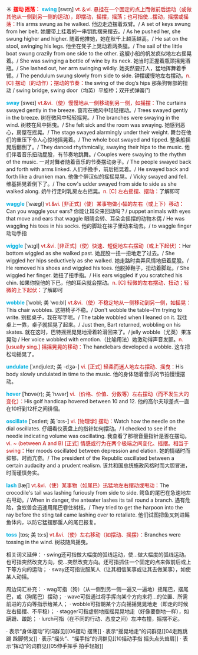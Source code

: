 ☀ <font color="red">**摆动 摇荡：**</font>
<font color="sky blue">**swing**</font> [swɪŋ] 
<font color="#c00000">vt.＆vi. 悬挂在一个固定的点上而做前后运动（或做其他从一侧到另一侧的运动），即摆动，摇摆，摇荡；也可指使…摆动，摇摆或摇荡：</font>His arms swung as he walked. 他边走边摆着双臂。/ A set of keys swung from her belt. 她腰带上挂着的一串钥匙摆来摆去。/ As he pushed her, she swung higher and higher. 随着他推她，她在秋千上越荡越高。/ He sat on the stool, swinging his legs. 他坐在凳子上晃动着两条腿。/ The sail of the little boat swung crazily from one side to the other. 这艘小船的帆发疯似地左右摇晃着。/ She was swinging a bottle of wine by its neck. 她当时正握着瓶颈摇晃酒瓶。/ She lashed out, her arm swinging wildly. 她突然要打人，猛地挥舞着手臂。/ The pendulum swung slowly from side to side. 钟摆缓慢地左右摆动。<font color="#c00000">n. [C] 摆动（的动作）；摆动的节奏：</font>the swing of the dog’s hips 那条狗臀部的扭动 / swing bridge, swing door（均英）平旋桥；双开式弹簧门 
 
<font color="sky blue">**sway**</font> [sweɪ]
<font color="#c00000">vt.&vi.（使）慢慢地从一侧移动到另一侧，如摇摆：</font>The curtains swayed gently in the breeze. 窗帘在微风中轻轻摆动。/ Trees swayed gently in the breeze. 树在微风中轻轻摇晃。/ The branches were swaying in the wind. 树枝在风中摇曳。/ She felt sick and the room was swaying. 她感到恶心，房屋在摇晃。/ The stage swayed alarmingly under their weight. 舞台在他们的重压下令人心惊地摇晃着。/ The whole boat swayed and tipped. 整条船摇晃后翻倒了。/ They danced rhythmically, swaying their hips to the music. 他们伴着音乐扭动屁股，有节奏地跳舞。/ Couples were swaying to the rhythm of the music. 一对对舞者随着音乐的节奏摆动身子。/ The people swayed back and forth with arms linked. 人们手挽手，前后摇晃着。/ He swayed back and forth like a drunken man. 他像个醉汉似的摇摇晃晃。/ Vicky swayed and fell. 维基摇晃着倒下了。/ The cow's udder swayed from side to side as she walked along. 奶牛行走时乳房左右摇晃。<font color="#c00000">n. [C] 左右摇摆、摆动：</font>了解即可
           
<font color="sky blue">**waggle**</font> [ˈwægl]
<font color="#c00000">vt.&vi. [非正式]（使）某事物做小幅的左右（或上下）移动：</font>Can you waggle your ears? 你能让耳朵来回动吗？/ puppet animals with eyes that move and ears that waggle 眼睛会转、耳朵会摇摆的动物木偶 / He was waggling his toes in his socks. 他的脚趾在袜子里动来动去。/ to waggle finger 动动手指

<font color="sky blue">**wiggle**</font> [ˈwɪgl]
<font color="#c00000">vt.&vi. [非正式]（使）快速、短促地左右摆动（或上下起伏）：</font>Her bottom wiggled as she walked past. 她屁股一扭一扭地走了过去。/ She wiggled her hips seductively as she walked. 她走路时卖弄风情地扭着屁股。/ He removed his shoes and wiggled his toes. 他脱掉鞋子，扭动着脚趾。/ She wiggled her finger. 她扭了扭手指。/ His ears wiggled if you scratched his chin. 如果你挠他的下巴，他的耳朵就会摆动。<font color="#c00000">n. [C] 轻微的左右摆动、扭动；轻微的上下起伏：</font>了解即可
           
<font color="sky blue">**wobble**</font> [ˈwɒbl; 美 ˈwɑ:bl]
<font color="#c00000">vt.&vi.（使）不稳定地从一侧移动到另一侧，如摇晃：</font>This chair wobbles. 这把椅子不稳。/ Don't wobble the table─I'm trying to write. 别摇桌子，我在写字呢。/ The table wobbled when I leaned on it. 我往桌上一靠，桌子就摇晃了起来。/ Just then, Bart returned, wobbling on his skates. 就在这时，巴特摇摇晃晃地滑着轮滑回来了。/ jelly wobble（尤英）果冻晃动 / Her voice wobbled with emotion.（比喻用法）她激动得声音发颤。<font color="#c00000">n. [usually sing.] 摇摇晃晃的移动：</font>The handlebars developed a wobble. 这车把松动摇晃了。

<font color="sky blue">**undulate**</font> [ˈʌndjuleɪt; 美 -dʒə-]
<font color="#c00000">vi. [正式] 轻柔而迷人地左右摆动、摇曳：</font>His body slowly undulated in time to the music. 他的身体随着音乐的节拍慢慢摆动。
           
<font color="sky blue">**hover**</font> [ˈhɒvə(r); 美 ˈhʌvər]
<font color="#c00000">vi.（价格、价值、分数等）左右摆动（而不发生大的变化）：</font>His golf handicap hovered between 10 and 12. 他的高尔夫球差点一直在10杆到12杆之间徘徊。

<font color="sky blue">**oscillate**</font> [ˈɒsɪleɪt; 美 ˈɑ:s-]
<font color="#c00000">vi. [物理学] 摆动：</font>Watch how the needle on the dial oscillates. 仔细看仪表盘上的指针如何摆动。/ I checked to see if the needle indicating volume was oscillating. 我查看了那根音量指针是否在摆动。<font color="#c00000">vi. ~ (between A and B) [正式] 情感或行为在两个极端之间变化、摇摆。相当于swing：</font>Her moods oscillated between depression and elation. 她的情绪时而抑郁，时而亢奋。/ The president of the Republic oscillated between a certain audacity and a prudent realism. 该共和国总统施政风格时而大胆冒进，时而谨慎务实。          

<font color="sky blue">**lash**</font> [læʃ]
<font color="#c00000">vt.&vi.（使）某事物（如尾巴）迅猛地左右摆动或甩动：</font>The crocodile's tail was lashing furiously from side to side. 鳄鱼的尾巴在急速地左右甩动。/ When in danger, the anteater lashes its tail round a branch. 遇有危险，食蚁兽会迅速用尾巴卷住树枝。/ They tried to get the harpoon into the ray before the sting tail came lashing over to retaliate. 他们试图把鱼叉刺进鳐鱼体内，以防它猛摆那蜇人的尾巴报复。           
               
<font color="sky blue">**toss**</font> [tɒs; 美 tɔ:s]
<font color="#c00000">vt.&vi.（使）左右移动（如摆动、摇摆）：</font>Branches were tossing in the wind. 树枝随风摇曳。     

相关词义延伸：
· swing还可指做大幅度的弧线运动，使…做大幅度的弧线运动。也可指突然改变方向，使…突然改变方向。还可指抓住一个固定的点来做前后或上下等方向的运动；
· sway还可指说服某人（让其相信某事或让其去做某事），如使某人动摇。

周边词汇补充：
· wag可指（狗）（从一侧到另一侧一遍又一遍地）摇尾巴，摆尾巴，或（狗尾巴）摆动；
· wave可指通过将手挥向某个方向来将…的位置、所需前进的方向等指示给某人；
· wobble可指朝某个方向摇摇晃晃地走（即走的时候左右摇摆、不平稳）；
· stagger可指虚弱地摇摇晃晃地走（好像要倒地一样），如蹒跚、踉跄；
· lurch可指（在不同的行动、态度之间）左冲右撞，摇摆不定。

· 表示“身体摆动”的词群见[[06摆动 摆荡]]
· 表示“摇晃地走”的词群见[[04走跑跳踢 跺脚劈叉]]
· 表示“摇头”、“摇手指”的词群见[[10摇动手指 摇头点头耸肩]]
· 表示“挥动”的词群见[[05伸手挥手 拍手轻敲]]
